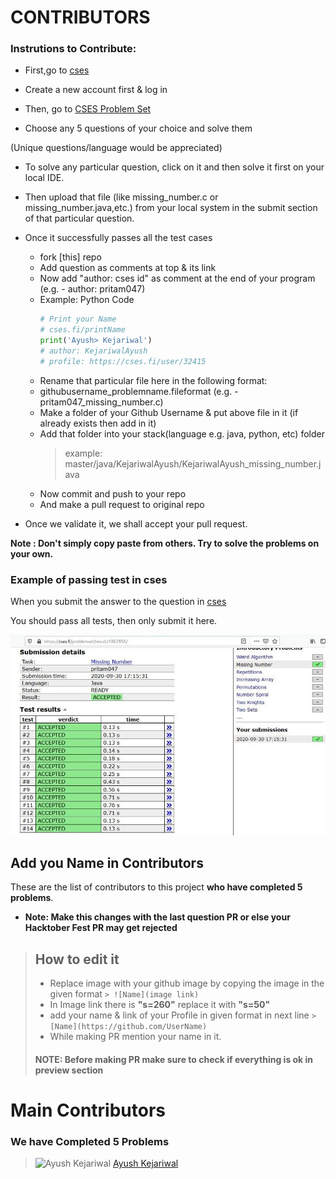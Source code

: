 # CONTRIBUTORS

### Instrutions to Contribute:

- First,go to [cses](https://cses.fi)

- Create a new account first & log in

- Then, go to [CSES Problem Set](https://cses.fi/problemset/)

- Choose any 5 questions of your choice and solve them

(Unique questions/language would be appreciated)

- To solve any particular question, click on it and then solve it first on your local IDE.

- Then upload that file (like missing_number.c or missing_number.java,etc.) from your local system in the submit section of that particular question.

- Once it successfully passes all the test cases

  - fork [this] repo
  - Add question as comments at top & its link
  - Now add "author: cses id" as comment at the end of your program (e.g. - author: pritam047)
  - Example: Python Code
    ```python
    # Print your Name
    # cses.fi/printName
    print('Ayush> Kejariwal')
    # author: KejariwalAyush
    # profile: https://cses.fi/user/32415
    ```
  - Rename that particular file here in the following format:
  - githubusername_problemname.fileformat (e.g. - pritam047_missing_number.c)
  - Make a folder of your Github Username & put above file in it (if already exists then add in it)
  - Add that folder into your stack(language e.g. java, python, etc) folder
    > example: master/java/KejariwalAyush/KejariwalAyush_missing_number.java
  - Now commit and push to your repo
  - And make a pull request to original repo

- Once we validate it, we shall accept your pull request.

**Note : Don't simply copy paste from others. Try to solve the problems on your own.**

### Example of passing test in cses

When you submit the answer to the question in [cses](https://cses.fi)

You should pass all tests, then only submit it here.

![Example](https://github.com/Hackodex-ITER/Hackodex-ITER/blob/master/example.jpg?s=100)

## Add you Name in Contributors
These are the list of contributors to this project **who have completed 5 problems**.
- **Note: Make this changes with the last question PR or else your Hacktober Fest PR may get rejected**
> ## How to edit it
>
> - Replace image with your github image by copying the image in the given format
    `> ![Name](image link)`
> - In Image link there is **"s=260"**
    replace it with **"s=50"**
> - add your name & link of your Profile in given format in next line
    `> [Name](https://github.com/UserName)`
> - While making PR mention your name in it.
> 
> #### NOTE: Before making PR make sure to check if everything is ok in preview section

# Main Contributors

### We have Completed 5 Problems

> ![Ayush Kejariwal](https://avatars0.githubusercontent.com/u/53415956?s=50&u=36af1e2bed940f8d45769feef50cb564cec69c29&v=4) 
> [Ayush Kejariwal](https://github.com/KejariwalAyush/)
